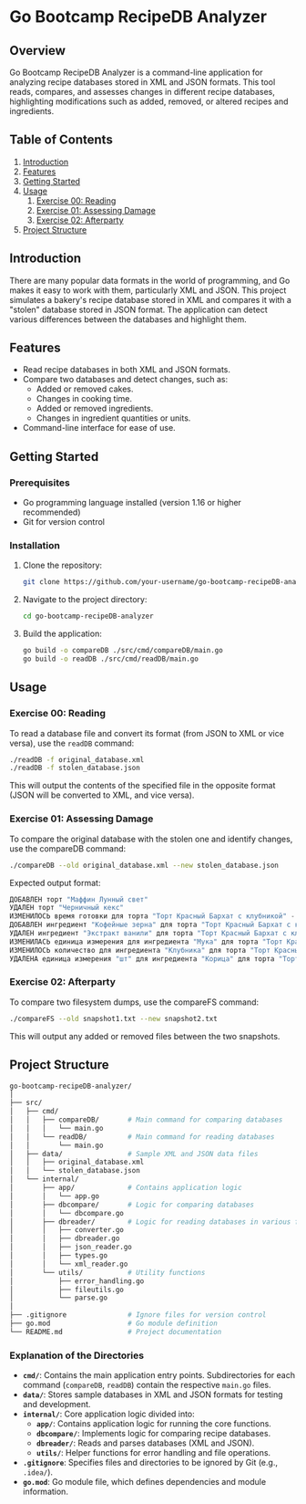 # Go Bootcamp RecipeDB Analyzer

## Overview

Go Bootcamp RecipeDB Analyzer is a command-line application for analyzing recipe databases stored in XML and JSON formats. This tool reads, compares, and assesses changes in different recipe databases, highlighting modifications such as added, removed, or altered recipes and ingredients.

## Table of Contents

1. [Introduction](#introduction)
2. [Features](#features)
3. [Getting Started](#getting-started)
4. [Usage](#usage)
    1. [Exercise 00: Reading](#exercise-00-reading)
    2. [Exercise 01: Assessing Damage](#exercise-01-assessing-damage)
    3. [Exercise 02: Afterparty](#exercise-02-afterparty)
5. [Project Structure](#project-structure)

## Introduction

There are many popular data formats in the world of programming, and Go makes it easy to work with them, particularly XML and JSON. This project simulates a bakery's recipe database stored in XML and compares it with a "stolen" database stored in JSON format. The application can detect various differences between the databases and highlight them.

## Features

- Read recipe databases in both XML and JSON formats.
- Compare two databases and detect changes, such as:
    - Added or removed cakes.
    - Changes in cooking time.
    - Added or removed ingredients.
    - Changes in ingredient quantities or units.
- Command-line interface for ease of use.

## Getting Started

### Prerequisites

- Go programming language installed (version 1.16 or higher recommended)
- Git for version control

### Installation

1. Clone the repository:
    ```bash
    git clone https://github.com/your-username/go-bootcamp-recipeDB-analyzer.git
    ```
2. Navigate to the project directory:
    ```bash
    cd go-bootcamp-recipeDB-analyzer
    ```
3. Build the application:
    ```bash
    go build -o compareDB ./src/cmd/compareDB/main.go
    go build -o readDB ./src/cmd/readDB/main.go
    ```

## Usage

### Exercise 00: Reading

To read a database file and convert its format (from JSON to XML or vice versa), use the `readDB` command:

```bash
./readDB -f original_database.xml
./readDB -f stolen_database.json
```

This will output the contents of the specified file in the opposite format (JSON will be converted to XML, and vice versa).

### Exercise 01: Assessing Damage

To compare the original database with the stolen one and identify changes, use the compareDB command:

```bash
./compareDB --old original_database.xml --new stolen_database.json
```

Expected output format:
```rust
ДОБАВЛЕН торт "Маффин Лунный свет"
УДАЛЕН торт "Черничный кекс"
ИЗМЕНИЛОСЬ время готовки для торта "Торт Красный Бархат с клубникой" - "45 мин" вместо "40 мин"
ДОБАВЛЕН ингредиент "Кофейные зерна" для торта "Торт Красный Бархат с клубникой"
УДАЛЕН ингредиент "Экстракт ванили" для торта "Торт Красный Бархат с клубникой"
ИЗМЕНИЛАСЬ единица измерения для ингредиента "Мука" для торта "Торт Красный Бархат с клубникой" - "кружки" вместо "чашки"
ИЗМЕНИЛОСЬ количество для ингредиента "Клубника" для торта "Торт Красный Бархат с клубникой" - "8" вместо "7"
УДАЛЕНА единица измерения "шт" для ингредиента "Корица" для торта "Торт Красный Бархат с клубником"
```

### Exercise 02: Afterparty

To compare two filesystem dumps, use the compareFS command:

```bash
./compareFS --old snapshot1.txt --new snapshot2.txt
```

This will output any added or removed files between the two snapshots.

## Project Structure

```graphql
go-bootcamp-recipeDB-analyzer/
│
├── src/
│   ├── cmd/
│   │   ├── compareDB/       # Main command for comparing databases
│   │   │   └── main.go
│   │   └── readDB/          # Main command for reading databases
│   │       └── main.go
│   ├── data/                # Sample XML and JSON data files
│   │   ├── original_database.xml
│   │   └── stolen_database.json
│   └── internal/
│       ├── app/             # Contains application logic
│       │   └── app.go
│       ├── dbcompare/       # Logic for comparing databases
│       │   └── dbcompare.go
│       ├── dbreader/        # Logic for reading databases in various formats
│       │   ├── converter.go
│       │   ├── dbreader.go
│       │   ├── json_reader.go
│       │   ├── types.go
│       │   └── xml_reader.go
│       └── utils/           # Utility functions
│           ├── error_handling.go
│           ├── fileutils.go
│           └── parse.go
│
├── .gitignore               # Ignore files for version control
├── go.mod                   # Go module definition
└── README.md                # Project documentation
```


### Explanation of the Directories

- **`cmd/`**: Contains the main application entry points. Subdirectories for each command (`compareDB`, `readDB`) contain the respective `main.go` files.
- **`data/`**: Stores sample databases in XML and JSON formats for testing and development.
- **`internal/`**: Core application logic divided into:
    - **`app/`**: Contains application logic for running the core functions.
    - **`dbcompare/`**: Implements logic for comparing recipe databases.
    - **`dbreader/`**: Reads and parses databases (XML and JSON).
    - **`utils/`**: Helper functions for error handling and file operations.
- **`.gitignore`**: Specifies files and directories to be ignored by Git (e.g., `.idea/`).
- **`go.mod`**: Go module file, which defines dependencies and module information.
